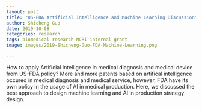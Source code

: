 ```yaml
---
layout: post
title: "US-FDA Artificial Intelligence and Machine Learning Discussion"
author: Shicheng Guo
date: 2019-10-08
categories: research
tags: biomedical research MCRI internal grant
image: images/2019-Shicheng-Guo-FDA-Machine-Learning.png

---
```


How to apply Artificial Intelligence in medical diagnosis and medical device from US-FDA policy? More and more patents based on artifical intelligence occured in medical diagnosis and medical service, however, FDA have its own policy in the usage of AI in medical production. Here, we discussed the best approach to design machine learning and AI in production strategy design. 
